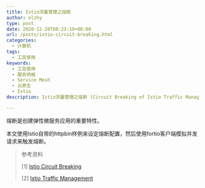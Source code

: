 ```yaml
---
title: Istio流量管理之熔断
author: olzhy
type: post
date: 2020-12-28T08:23:19+08:00
url: /posts/istio-circuit-breaking.html
categories:
  - 计算机
tags:
  - 工具使用
keywords:
  - 工具使用
  - 服务网格
  - Service Mesh
  - 云原生
  - Istio
description: Istio流量管理之熔断 (Circuit Breaking of Istio Traffic Management)

---
```

熔断是创建弹性微服务应用的重要特性。

本文使用Istio自带的httpbin样例来设定熔断配置，然后使用fortio客户端模拟并发请求来触发熔断。



> 参考资料
>
> [1] [Istio Circuit Breaking](https://istio.io/latest/docs/tasks/traffic-management/circuit-breaking/)
>
> [2] [Istio Traffic Management](https://istio.io/latest/docs/concepts/traffic-management/)
